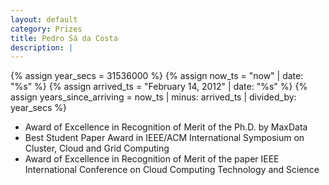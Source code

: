 ```yaml
---
layout: default
category: Prizes
title: Pedro Sá da Costa
description: |
---
```


{% assign year_secs = 31536000 %}
{% assign now_ts = "now" | date: "%s" %}
{% assign arrived_ts = "February 14, 2012" | date: "%s" %}
{% assign years_since_arriving = now_ts | minus: arrived_ts | divided_by: year_secs %}

- Award of Excellence in Recognition of Merit of the Ph.D. by MaxData
- Best Student Paper Award in IEEE/ACM International Symposium on Cluster, Cloud and Grid Computing 
- Award of Excellence in Recognition of Merit of the paper IEEE International Conference on Cloud Computing Technology and Science
